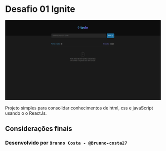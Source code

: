 # Desafio 01 Ignite 

<img src="./src/assets/toList.png" alt="wallpaper do projeto ignite toTo List" />

Projeto simples para consolidar conhecimentos de html, css e javaScript usando o o ReactJs.


## Considerações finais

### Desenvolvido por ```Brunno Costa - @Brunno-costa27```
